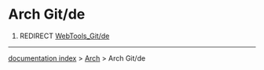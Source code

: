 # Arch Git/de
1.  REDIRECT [WebTools\_Git/de](WebTools_Git/de.md)

---
[documentation index](../README.md) > [Arch](Arch_Workbench.md) > Arch Git/de
